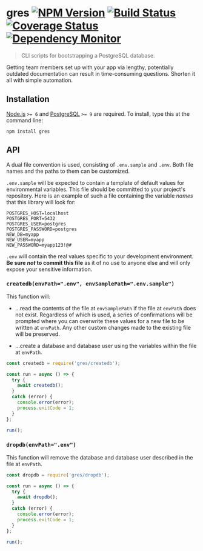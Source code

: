 # gres [![NPM Version][npm-image]][npm-url] [![Build Status][travis-image]][travis-url] [![Coverage Status][coveralls-image]][coveralls-url] [![Dependency Monitor][greenkeeper-image]][greenkeeper-url]

> CLI scripts for bootstrapping a PostgreSQL database.

Getting team members set up with your app via lengthy, potentially outdated documentation can result in time-consuming questions. Shorten it all with simple automation.


## Installation

[Node.js](http://nodejs.org) `>= 6` and [PostgreSQL](https://postgresql.org) `>= 9` are required. To install, type this at the command line:
```shell
npm install gres
```


## API

A dual file convention is used, consisting of `.env.sample` and `.env`. Both file names and the paths to them can be customized.

`.env.sample` will be expected to contain a template of default values for environmental variables. This file should be committed to your project's repository. Here is an example of such a file containing the variable *names* that this library will look for:

```
POSTGRES_HOST=localhost
POSTGRES_PORT=5432
POSTGRES_USER=postgres
POSTGRES_PASSWORD=postgres
NEW_DB=myapp
NEW_USER=myapp
NEW_PASSWORD=myapp123!@#
```

`.env` will contain the real values specific to your development environment. **Be sure *not* to commit this file** as it of no use to anyone else and will only expose your sensitive information.

### `createdb(envPath=".env", envSamplePath=".env.sample")`

This function will:

* …read the contents of the file at `envSamplePath` if the file at `envPath` does not exist. Regardless of which is used, a series of confirmations will be prompted where you can overwrite these values for a new file to be written at `envPath`. Any other custom changes made to the existing file will be preserved.

* …create a database and database user using the variables within the file at `envPath`.

```js
const createdb = require('gres/createdb');

const run = async () => {
  try {
    await createdb();
  }
  catch (error) {
    console.error(error);
    process.exitCode = 1;
  }
};

run();
```

### `dropdb(envPath=".env")`

This function will remove the database and database user described in the file at `envPath`.

```js
const dropdb = require('gres/dropdb');

const run = async () => {
  try {
    await dropdb();
  }
  catch (error) {
    console.error(error);
    process.exitCode = 1;
  }
};

run();
```

[npm-image]: https://img.shields.io/npm/v/gres.svg
[npm-url]: https://npmjs.org/package/gres
[travis-image]: https://img.shields.io/travis/stevenvachon/gres.svg
[travis-url]: https://travis-ci.org/stevenvachon/gres
[coveralls-image]: https://img.shields.io/coveralls/stevenvachon/gres.svg
[coveralls-url]: https://coveralls.io/github/stevenvachon/gres
[greenkeeper-image]: https://badges.greenkeeper.io/stevenvachon/gres.svg
[greenkeeper-url]: https://greenkeeper.io/
